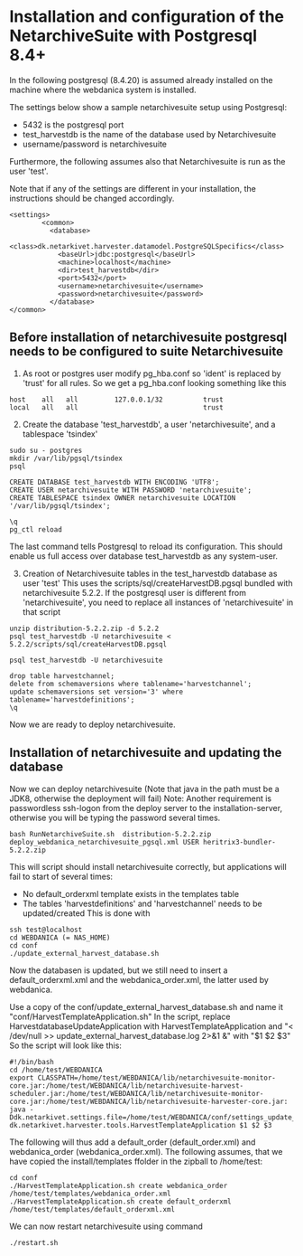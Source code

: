 # Installation and configuration of the NetarchiveSuite with Postgresql 8.4+

In the following postgresql (8.4.20) is assumed already installed on the machine where the webdanica system is installed.

The settings below show a sample netarchivesuite setup using Postgresql:
 * 5432 is the postgresql port
 * test_harvestdb is the name of the database used by Netarchivesuite
 * username/password is netarchivesuite

Furthermore, the following assumes also that Netarchivesuite is run as the user 'test'.

Note that if any of the settings are different in your installation, the instructions should be changed accordingly.

```
<settings>
        <common>
          <database>
            <class>dk.netarkivet.harvester.datamodel.PostgreSQLSpecifics</class>
            <baseUrl>jdbc:postgresql</baseUrl>
            <machine>localhost</machine>
            <dir>test_harvestdb</dir>
            <port>5432</port>
            <username>netarchivesuite</username>
            <password>netarchivesuite</password>
          </database>       
</common>
```
## Before installation of netarchivesuite postgresql needs to be configured to suite Netarchivesuite

1) As root or postgres user modify pg_hba.conf so 'ident' is replaced by 'trust' for all rules.
So we get a pg_hba.conf looking something like this
```
host    all   all         127.0.0.1/32          trust
local   all   all                               trust
```

2) Create the database 'test_harvestdb', a user 'netarchivesuite', and a tablespace 'tsindex' 
```
sudo su - postgres
mkdir /var/lib/pgsql/tsindex
psql

CREATE DATABASE test_harvestdb WITH ENCODING 'UTF8';
CREATE USER netarchivesuite WITH PASSWORD 'netarchivesuite';
CREATE TABLESPACE tsindex OWNER netarchivesuite LOCATION '/var/lib/pgsql/tsindex';

\q
pg_ctl reload
```
The last command tells Postgresql to reload its configuration.
This should enable us full access over database test_harvestdb as any system-user.

3) Creation of Netarchivesuite tables in the test_harvestdb database as user 'test'
This uses the scripts/sql/createHarvestDB.pgsql bundled with netarchivesuite 5.2.2. If the postgresql user is different from 'netarchivesuite',
you need to replace all instances of 'netarchivesuite' in that script 

```
unzip distribution-5.2.2.zip -d 5.2.2
psql test_harvestdb -U netarchivesuite < 5.2.2/scripts/sql/createHarvestDB.pgsql

psql test_harvestdb -U netarchivesuite

drop table harvestchannel;
delete from schemaversions where tablename='harvestchannel';
update schemaversions set version='3' where tablename='harvestdefinitions';
\q
```
Now we are ready to deploy netarchivesuite.

## Installation of netarchivesuite and updating the database
Now we can deploy netarchivesuite (Note that java in the path must be a JDK8, otherwise the deployment will fail)
Note: Another requirement is passwordless ssh-logon from the deploy server to the installation-server, otherwise you will be typing the password several times.
```
bash RunNetarchiveSuite.sh  distribution-5.2.2.zip deploy_webdanica_netarchivesuite_pgsql.xml USER heritrix3-bundler-5.2.2.zip 
```
This will script should install netarchivesuite correctly, but applications will fail to start of several times:
 * No default_orderxml template exists in the templates table
 * The tables 'harvestdefinitions' and 'harvestchannel' needs to be updated/created
This is done with
```
ssh test@localhost
cd WEBDANICA (= NAS_HOME)
cd conf 
./update_external_harvest_database.sh
```
Now the databasen is updated, but we still need to insert a default_orderxml.xml and the webdanica_order.xml, the latter used by webdanica.

Use a copy of the conf/update_external_harvest_database.sh and name it "conf/HarvestTemplateApplication.sh"
In the script, replace HarvestdatabaseUpdateApplication with HarvestTemplateApplication
and "< /dev/null >> update_external_harvest_database.log 2>&1 &" with "$1 $2 $3"
So the script will look like this:
```
#!/bin/bash
cd /home/test/WEBDANICA
export CLASSPATH=/home/test/WEBDANICA/lib/netarchivesuite-monitor-core.jar:/home/test/WEBDANICA/lib/netarchivesuite-harvest-scheduler.jar:/home/test/WEBDANICA/lib/netarchivesuite-monitor-core.jar:/home/test/WEBDANICA/lib/netarchivesuite-harvester-core.jar:
java -Ddk.netarkivet.settings.file=/home/test/WEBDANICA/conf/settings_update_external_harvest_database.xml dk.netarkivet.harvester.tools.HarvestTemplateApplication $1 $2 $3
```
The following will thus add a default_order (default_order.xml) and webdanica_order (webdanica_order.xml). The following assumes, that we have copied the install/templates ffolder in the zipball to /home/test:
```
cd conf
./HarvestTemplateApplication.sh create webdanica_order /home/test/templates/webdanica_order.xml
./HarvestTemplateApplication.sh create default_orderxml /home/test/templates/default_orderxml.xml
```

We can now restart netarchivesuite using command
```
./restart.sh
```
